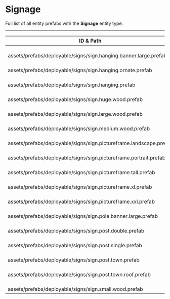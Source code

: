 # Signage
Full list of all <Badge type="warning" text="17"/> entity prefabs with the **Signage** entity type.

---
| ID & Path |
| --- |
| <a href="#637495597"><Badge id="637495597" type="tip" text="#"/></a> <Badge type="tip" text="637495597"/> <Badge type="info" text="Construction"/> <Badge type="info" text="Deployable"/> <Badge type="info" text="ConstructionGrade"/> <Badge type="info" text="DestroyOnGroundMissing"/> <Badge type="info" text="GroundWatch"/> <Badge type="info" text="Gibbable"/> <br> assets/prefabs/deployable/signs/sign.hanging.banner.large.prefab |
| <a href="#1283107100"><Badge id="1283107100" type="tip" text="#"/></a> <Badge type="tip" text="1283107100"/> <Badge type="info" text="Construction"/> <Badge type="info" text="Deployable"/> <Badge type="info" text="ConstructionGrade"/> <Badge type="info" text="DestroyOnGroundMissing"/> <Badge type="info" text="GroundWatch"/> <Badge type="info" text="Gibbable"/> <br> assets/prefabs/deployable/signs/sign.hanging.ornate.prefab |
| <a href="#550204242"><Badge id="550204242" type="tip" text="#"/></a> <Badge type="tip" text="550204242"/> <Badge type="info" text="Construction"/> <Badge type="info" text="Deployable"/> <Badge type="info" text="ConstructionGrade"/> <Badge type="info" text="DestroyOnGroundMissing"/> <Badge type="info" text="GroundWatch"/> <Badge type="info" text="Gibbable"/> <br> assets/prefabs/deployable/signs/sign.hanging.prefab |
| <a href="#3618197174"><Badge id="3618197174" type="tip" text="#"/></a> <Badge type="tip" text="3618197174"/> <Badge type="info" text="Construction"/> <Badge type="info" text="Deployable"/> <Badge type="info" text="ConstructionGrade"/> <Badge type="info" text="DestroyOnGroundMissing"/> <Badge type="info" text="GroundWatch"/> <Badge type="info" text="Gibbable"/> <br> assets/prefabs/deployable/signs/sign.huge.wood.prefab |
| <a href="#3479792512"><Badge id="3479792512" type="tip" text="#"/></a> <Badge type="tip" text="3479792512"/> <Badge type="info" text="Construction"/> <Badge type="info" text="Deployable"/> <Badge type="info" text="ConstructionGrade"/> <Badge type="info" text="DestroyOnGroundMissing"/> <Badge type="info" text="GroundWatch"/> <Badge type="info" text="Gibbable"/> <br> assets/prefabs/deployable/signs/sign.large.wood.prefab |
| <a href="#3715545584"><Badge id="3715545584" type="tip" text="#"/></a> <Badge type="tip" text="3715545584"/> <Badge type="info" text="Construction"/> <Badge type="info" text="Deployable"/> <Badge type="info" text="ConstructionGrade"/> <Badge type="info" text="DestroyOnGroundMissing"/> <Badge type="info" text="GroundWatch"/> <Badge type="info" text="Gibbable"/> <br> assets/prefabs/deployable/signs/sign.medium.wood.prefab |
| <a href="#3215377795"><Badge id="3215377795" type="tip" text="#"/></a> <Badge type="tip" text="3215377795"/> <Badge type="info" text="Construction"/> <Badge type="info" text="Deployable"/> <Badge type="info" text="ConstructionGrade"/> <Badge type="info" text="DestroyOnGroundMissing"/> <Badge type="info" text="GroundWatch"/> <Badge type="info" text="Gibbable"/> <br> assets/prefabs/deployable/signs/sign.pictureframe.landscape.prefab |
| <a href="#1960724311"><Badge id="1960724311" type="tip" text="#"/></a> <Badge type="tip" text="1960724311"/> <Badge type="info" text="Construction"/> <Badge type="info" text="Deployable"/> <Badge type="info" text="ConstructionGrade"/> <Badge type="info" text="DestroyOnGroundMissing"/> <Badge type="info" text="GroundWatch"/> <Badge type="info" text="Gibbable"/> <br> assets/prefabs/deployable/signs/sign.pictureframe.portrait.prefab |
| <a href="#3159642196"><Badge id="3159642196" type="tip" text="#"/></a> <Badge type="tip" text="3159642196"/> <Badge type="info" text="Construction"/> <Badge type="info" text="Deployable"/> <Badge type="info" text="ConstructionGrade"/> <Badge type="info" text="DestroyOnGroundMissing"/> <Badge type="info" text="GroundWatch"/> <Badge type="info" text="Gibbable"/> <br> assets/prefabs/deployable/signs/sign.pictureframe.tall.prefab |
| <a href="#1957158128"><Badge id="1957158128" type="tip" text="#"/></a> <Badge type="tip" text="1957158128"/> <Badge type="info" text="Construction"/> <Badge type="info" text="Deployable"/> <Badge type="info" text="ConstructionGrade"/> <Badge type="info" text="DestroyOnGroundMissing"/> <Badge type="info" text="GroundWatch"/> <Badge type="info" text="Gibbable"/> <br> assets/prefabs/deployable/signs/sign.pictureframe.xl.prefab |
| <a href="#3725754530"><Badge id="3725754530" type="tip" text="#"/></a> <Badge type="tip" text="3725754530"/> <Badge type="info" text="Construction"/> <Badge type="info" text="Deployable"/> <Badge type="info" text="ConstructionGrade"/> <Badge type="info" text="DestroyOnGroundMissing"/> <Badge type="info" text="GroundWatch"/> <Badge type="info" text="Gibbable"/> <br> assets/prefabs/deployable/signs/sign.pictureframe.xxl.prefab |
| <a href="#3188315846"><Badge id="3188315846" type="tip" text="#"/></a> <Badge type="tip" text="3188315846"/> <Badge type="info" text="Construction"/> <Badge type="info" text="Deployable"/> <Badge type="info" text="ConstructionGrade"/> <Badge type="info" text="DestroyOnGroundMissing"/> <Badge type="info" text="GroundWatch"/> <Badge type="info" text="Gibbable"/> <Badge type="info" text="DeployableDecay"/> <br> assets/prefabs/deployable/signs/sign.pole.banner.large.prefab |
| <a href="#4290170446"><Badge id="4290170446" type="tip" text="#"/></a> <Badge type="tip" text="4290170446"/> <Badge type="info" text="Construction"/> <Badge type="info" text="Deployable"/> <Badge type="info" text="ConstructionGrade"/> <Badge type="info" text="DestroyOnGroundMissing"/> <Badge type="info" text="GroundWatch"/> <Badge type="info" text="Gibbable"/> <br> assets/prefabs/deployable/signs/sign.post.double.prefab |
| <a href="#58270319"><Badge id="58270319" type="tip" text="#"/></a> <Badge type="tip" text="58270319"/> <Badge type="info" text="Construction"/> <Badge type="info" text="Deployable"/> <Badge type="info" text="ConstructionGrade"/> <Badge type="info" text="DestroyOnGroundMissing"/> <Badge type="info" text="GroundWatch"/> <Badge type="info" text="Gibbable"/> <br> assets/prefabs/deployable/signs/sign.post.single.prefab |
| <a href="#120534793"><Badge id="120534793" type="tip" text="#"/></a> <Badge type="tip" text="120534793"/> <Badge type="info" text="Construction"/> <Badge type="info" text="Deployable"/> <Badge type="info" text="ConstructionGrade"/> <Badge type="info" text="DestroyOnGroundMissing"/> <Badge type="info" text="GroundWatch"/> <Badge type="info" text="Gibbable"/> <br> assets/prefabs/deployable/signs/sign.post.town.prefab |
| <a href="#4057957010"><Badge id="4057957010" type="tip" text="#"/></a> <Badge type="tip" text="4057957010"/> <Badge type="info" text="Construction"/> <Badge type="info" text="Deployable"/> <Badge type="info" text="ConstructionGrade"/> <Badge type="info" text="DestroyOnGroundMissing"/> <Badge type="info" text="GroundWatch"/> <Badge type="info" text="Gibbable"/> <br> assets/prefabs/deployable/signs/sign.post.town.roof.prefab |
| <a href="#1447270506"><Badge id="1447270506" type="tip" text="#"/></a> <Badge type="tip" text="1447270506"/> <Badge type="info" text="Construction"/> <Badge type="info" text="Deployable"/> <Badge type="info" text="ConstructionGrade"/> <Badge type="info" text="DestroyOnGroundMissing"/> <Badge type="info" text="GroundWatch"/> <Badge type="info" text="Gibbable"/> <br> assets/prefabs/deployable/signs/sign.small.wood.prefab |
